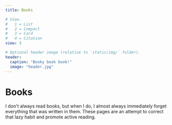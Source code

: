 ```yaml
---
title: Books

# View.
#   1 = List
#   2 = Compact
#   3 = Card
#   4 = Citation
view: 3

# Optional header image (relative to `static/img/` folder).
header:
  caption: "Booky book book!"
  image: "header.jpg"
---
```

# Books

I don't always read books, but when I do, I almost always immediately forget everything that was written in them. These pages are an attempt to correct that lazy habit and promote active reading.
